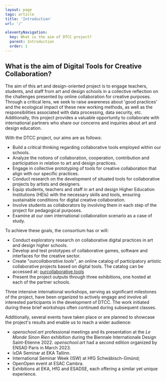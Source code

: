 ```yaml
---
layout: page
tags: article
title: 'Introduction'
url: '/'

eleventyNavigation:
  key: What is the aim of DTCC project?
  parent: Introduction
  order: 1
---
```


## What is the aim of Digital Tools for Creative Collaboration?

The aim of this art and design-oriented project is to engage teachers,
students, and staff from art and design schools in a collective
reflection on the challenges presented by online collaboration for
creative purposes. Through a critical lens, we seek to raise awareness
about \'good practices\' and the ecological impact of these new working
methods, as well as the responsibilities associated with data
processing, data security, etc. Additionally, this project provides a
valuable opportunity to collaborate with international partners who
share our concerns and inquiries about art and design education.

With the DTCC project, our aims are as follows:

-   Build a critical thinking regarding collaborative tools employed
    within our schools.
-   Analyze the notions of collaboration, cooperation, contribution and
    participation in relation to art and design practices.
-   Engage in collective prototyping of tools for creative collaboration
    that align with our specific practices.
-   Conduct research on the development of situated tools for
    collaborative projects by artists and designers.
-   Equip students, teachers and staff in art and design Higher
    Education Institutions (HEIs) with the necessary skills and tools,
    ensuring sustainable conditions for digital creative collaboration.
-   Involve students as collaborators by involving them in each step of
    the project for pedagogical purposes.
-   Examine at our own international collaboration scenario as a case of
    study.

To achieve these goals, the consortium has or will:

-   Conduct exploratory research on collaborative digital practices in
    art and design higher schools.
-   Develop and test prototypes of collaborative games, software and
    interfaces for the creative sector.
-   Create "*ourcollaborative.tools"*, an online catalog of
    participatory artistic collaborative projects based on digital
    tools. The catalog can be accessed at:
    [ourcollaborative.tools](https://ourcollaborative.tools/)
-   Present the project outputs through three exhibitions, one hosted at
    each of the partner schools.

Three intensive international workshops, serving as significant
milestones of the project, have been organized to actively engage and
involve all interested participants in the development of DTCC. The work
initiated during these brief workshops often continued during subsequent
classes.

Additionally, several events have taken place or are planned to showcase
the project\'s results and enable us to reach a wider audience:

-   *openschool.art* professional meetings and its presentation at the
    *Le Monde Sinon Rien* exhibition during the Biennale Internationale
    Design Saint-Etienne 2022. *openschool.art* had a second edition
    organized by ENSAD Paris in March 2023.
-   IxDA Seminar at EKA Tallinn.
-   International Seminar Week (ISW) at HfG Schwäbisch-Gmünd;
-   OpenOpen event at ESAC Cambra.
-   Exhibitions at EKA, HfG and ESADSE, each offering a similar yet
    unique experience.
